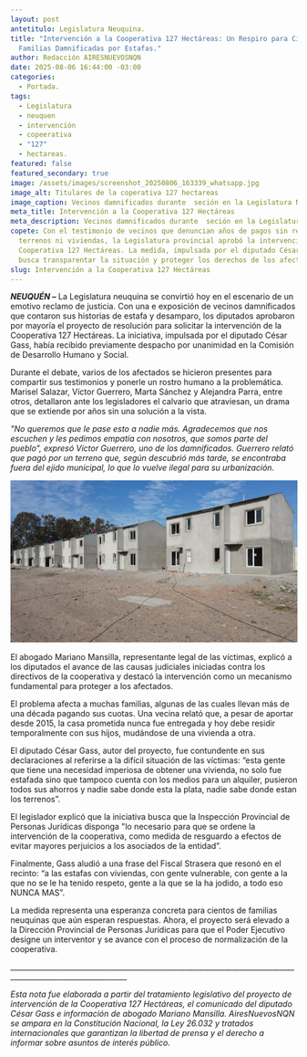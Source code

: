 ```yaml
---
layout: post
antetitulo: Legislatura Neuquina.
title: "Intervención a la Cooperativa 127 Hectáreas: Un Respiro para Cientos de
  Familias Damnificadas por Estafas."
author: Redacción AIRESNUEVOSNQN
date: 2025-08-06 16:44:00 -03:00
categories:
  - Portada.
tags:
  - Legislatura
  - neuquen
  - intervención
  - copeerativa
  - "127"
  - hectareas.
featured: false
featured_secondary: true
image: /assets/images/screenshot_20250806_163339_whatsapp.jpg
image_alt: Titulares de la coperativa 127 hectareas
image_caption: Vecinos damnificados durante  seción en la Legislatura Neuquina.
meta_title: Intervención a la Cooperativa 127 Hectáreas
meta_description: Vecinos damnificados durante  seción en la Legislatura Neuquina.
copete: Con el testimonio de vecinos que denuncian años de pagos sin recibir
  terrenos ni viviendas, la Legislatura provincial aprobó la intervención de la
  Cooperativa 127 Hectáreas. La medida, impulsada por el diputado César Gass,
  busca transparentar la situación y proteger los derechos de los afectados.
slug: Intervención a la Cooperativa 127 Hectáreas
---
```

***NEUQUÉN –*** La Legislatura neuquina se convirtió hoy en el escenario de un emotivo reclamo de justicia. Con una e exposición de vecinos damnificados que contaron sus historias de estafa y desamparo, los diputados aprobaron por mayoría el proyecto de resolución para solicitar la intervención de la Cooperativa 127 Hectáreas. La iniciativa, impulsada por el diputado César Gass, había recibido previamente despacho por unanimidad en la Comisión de Desarrollo Humano y Social.

​Durante el debate, varios de los afectados se hicieron presentes para compartir sus testimonios y ponerle un rostro humano a la problemática. Marisel Salazar, Víctor Guerrero, Marta Sánchez y Alejandra Parra, entre otros, detallaron ante los legisladores el calvario que atraviesan, un drama que se extiende por años sin una solución a la vista.

​*"No queremos que le pase esto a nadie más. Agradecemos que nos escuchen y les pedimos empatía con nosotros, que somos parte del pueblo", expresó Víctor Guerrero, uno de los damnificados. Guerrero relató que pagó por un terreno que, según descubrió más tarde, se encontraba fuera del ejido municipal, lo que lo vuelve ilegal para su urbanización.*

![](/assets/images/viviendas-127-hectareas.jpg)

El abogado Mariano Mansilla, representante legal de las víctimas, explicó a los diputados el avance de las causas judiciales iniciadas contra los directivos de la cooperativa y destacó la intervención como un mecanismo fundamental para proteger a los afectados.

​El problema afecta a muchas familias, algunas de las cuales llevan más de una década pagando sus cuotas. Una vecina relató que, a pesar de aportar desde 2015, la casa prometida nunca fue entregada y hoy debe residir temporalmente con sus hijos, mudándose de una vivienda a otra.

​El diputado César Gass, autor del proyecto, fue contundente en sus declaraciones al referirse a la difícil situación de las víctimas: “esta gente que tiene una necesidad imperiosa de obtener una vivienda, no solo fue estafada sino que tampoco cuenta con los medios para un alquiler, pusieron todos sus ahorros y nadie sabe donde esta la plata, nadie sabe donde estan los terrenos”.  

​El legislador explicó que la iniciativa busca que la Inspección Provincial de Personas Jurídicas disponga "lo necesario para que se ordene la intervención de la cooperativa, como medida de resguardo a efectos de evitar mayores perjuicios a los asociados de la entidad”.  

​Finalmente, Gass aludió a una frase del Fiscal Strasera que resonó en el recinto: “a las estafas con viviendas, con gente vulnerable, con gente a la que no se le ha tenido respeto, gente a la que se la ha jodido, a todo eso NUNCA MAS”.  

​La medida representa una esperanza concreta para cientos de familias neuquinas que aún esperan respuestas. Ahora, el proyecto será elevado a la Dirección Provincial de Personas Jurídicas para que el Poder Ejecutivo designe un interventor y se avance con el proceso de normalización de la cooperativa.



\_\_\_\_\_\_\_\_\_\_\_\_\_\_\_\_\_\_\_\_\_\_\_\_\_\_\_\_\_\_\_\_\_\_\_\_\_\_\_\_\_\_\_\_\_\_\_\_\_\_\_\_\_\_\_\_\_\_\_\_\_\_\_\_\_\_\_\_\_\_\_\_\_\_\_\_\_\_\_\_\_\_\_\_\_\_\_\_\_\_\_\_\_\_\_\_\_\_\_\_\_\_\_\_\_\_\_\_\_\_

*​Esta nota fue elaborada a partir del tratamiento legislativo del proyecto de intervención de la Cooperativa 127 Hectáreas, el comunicado del diputado César Gass e información de abogado Mariano Mansilla. AiresNuevosNQN se ampara en la Constitución Nacional, la Ley 26.032 y tratados internacionales que garantizan la libertad de prensa y el derecho a informar sobre asuntos de interés público.*
